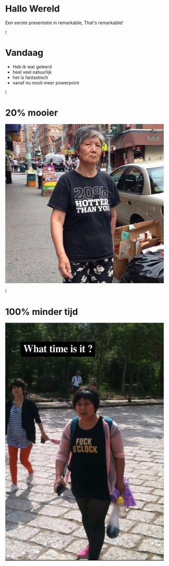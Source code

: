 # Hallo Wereld
Een eerste presentatie in remarkable, That's remarkable!

!

# Vandaag
- Heb ik wat geleerd
- heel veel natuurlijk
- het is fantastisch
- vanaf nu nooit meer powerpoint

!

# 20% mooier

![Hotter](Hot.jpg)

!

# 100% minder tijd
![tijd](HoeLaat.jpg)


